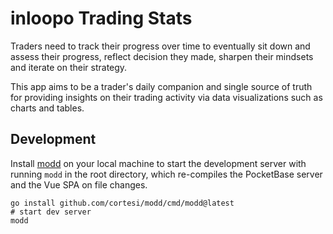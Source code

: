 # inloopo Trading Stats

Traders need to track their progress over time to eventually sit down and assess their progress, reflect decision they made, sharpen their mindsets and iterate on their strategy.

This app aims to be a trader's daily companion and single source of truth for providing insights on their trading activity via data visualizations such as charts and tables.

## Development

Install [modd](https://github.com/cortesi/modd) on your local machine to start the development server with running `modd` in the root directory, which re-compiles the PocketBase server and the Vue SPA on file changes.

```shell
go install github.com/cortesi/modd/cmd/modd@latest
# start dev server
modd
```
